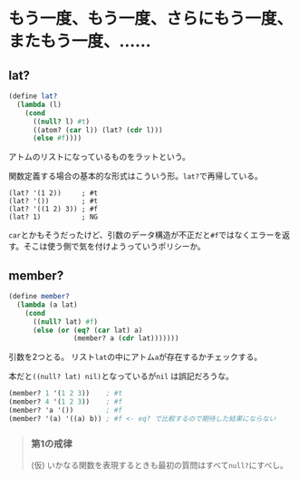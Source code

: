 # もう一度、もう一度、さらにもう一度、またもう一度、……

## lat?

```scheme
(define lat?
  (lambda (l)
    (cond
      ((null? l) #t)
      ((atom? (car l)) (lat? (cdr l)))
      (else #f))))
```

アトムのリストになっているものをラットという。

関数定義する場合の基本的な形式はこういう形。`lat?`で再帰している。

```schemer
(lat? '(1 2))     ; #t
(lat? '())        ; #t
(lat? '((1 2) 3)) ; #f
(lat? 1)          ; NG
```

`car`とかもそうだったけど、引数のデータ構造が不正だと`#f`ではなくエラーを返す。そこは使う側で気を付けようっていうポリシーか。

## member?

```scheme
(define member?
  (lambda (a lat)
    (cond
      ((null? lat) #f)
      (else (or (eq? (car lat) a)
                (member? a (cdr lat)))))))
```

引数を2つとる。
リスト`lat`の中にアトム`a`が存在するかチェックする。

 本だと`((null? lat) nil)`となっているが`nil` は誤記だろうな。

```scheme
(member? 1 '(1 2 3))    ; #t
(member? 4 '(1 2 3))    ; #f
(member? 'a '())        ; #f
(member? '(a) '((a) b)) ; #f <- eq? で比較するので期待した結果にならない
```

> ### 第1の戒律
> 
> (仮) いかなる関数を表現するときも最初の質問はすべて`null?`にすべし。
